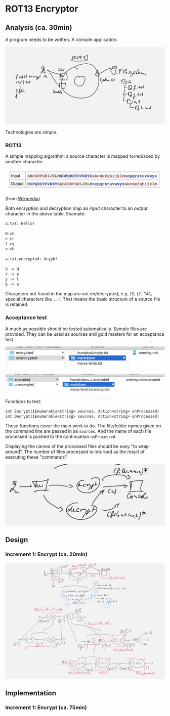 # ROT13 Encryptor
## Analysis (ca. 30min)
A program needs to be written. A console application.

![](images/system-context.png)

Technologies are simple.

### ROT13
A simple mapping algorithm: a source character is mapped to/replaced by another character.

![](images/rot13.png)

(from [Wikipedia](https://en.wikipedia.org/wiki/ROT13))

Both encryption and decryption map an *input* character to an *output* character in the above table. Example:

```
a.txt: Hello!

H->U
e->r
l->y
o->b

a.txt.encrypted: Uryyb!

U -> H
r -> e
y -> l
b -> o
```

Characters not found in the map are not en/decrypted, e.g. `CR`, `LF`, `TAB`, special characters like `.`, `!`. That means the basic structure of a source file is retained.

### Acceptance test
A much as possible should be tested automatically. Sample files are provided. They can be used as sources and gold masters for an acceptance test.

![](images/samples.png)

![](images/samples2.png)

Functions to test:

```
int Encrypt(IEnumerable<string> sources, Action<string> onProcessed)
int Decrypt(IEnumerable<string> sources, Action<string> onProcessed)
```

These functions cover the main work to do. The file/folder names given on the command line are passed in as `sources`. And the name of each file processed is pushed to the continuation `onProcessed`.

Displaying the names of the processed files should be easy "to wrap around". The number of files processed is returned as the result of executing these "commands".

![](images/message_handling.png)

## Design
### Increment 1: Encrypt (ca. 20min)
![](images/design_encrypt.png)

## Implementation
### Increment 1: Encrypt (ca. 75min)


